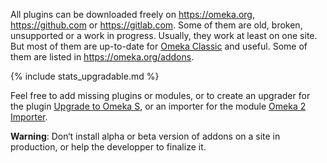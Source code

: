 All plugins can be downloaded freely on <https://omeka.org>, <https://github.com> or <https://gitlab.com>. Some of them are old, broken, unsupported or a work in progress. Usually, they work at least on one site. But most of them are up-to-date for [Omeka Classic](https://omeka.org/classic) and useful. Some of them are listed in <https://omeka.org/addons>.

{% include stats_upgradable.md %}

Feel free to add missing plugins or modules, or to create an upgrader for the plugin [Upgrade to Omeka S](https://github.com/Daniel-KM/Omeka-plugin-UpgradeToOmekaS), or an importer for the module [Omeka 2 Importer](https://github.com/omeka-s-modules/Omeka2Importer).

__Warning__: Don‘t install alpha or beta version of addons on a site in production, or help the developper to finalize it.
